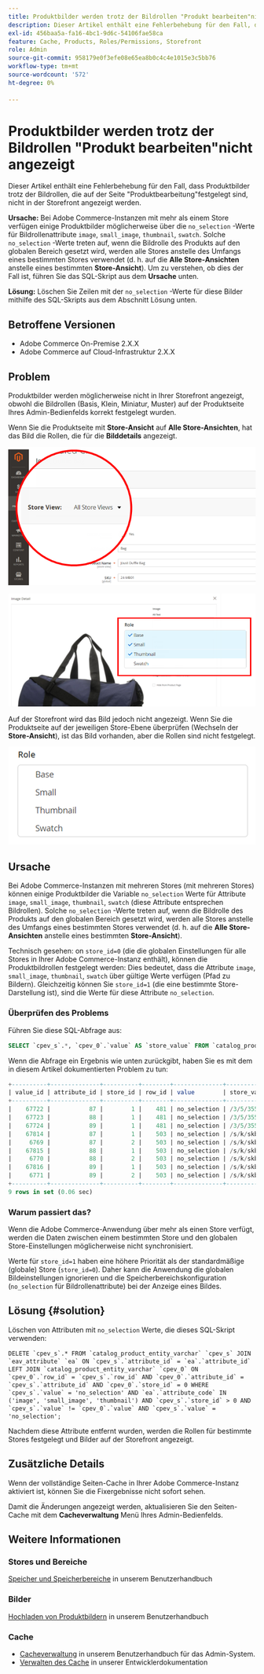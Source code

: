 ```yaml
---
title: Produktbilder werden trotz der Bildrollen "Produkt bearbeiten"nicht angezeigt
description: Dieser Artikel enthält eine Fehlerbehebung für den Fall, dass Produktbilder trotz der Bildrollen, die auf der Seite "Produktbearbeitung"festgelegt sind, nicht in der Storefront angezeigt werden.
exl-id: 456baa5a-fa16-4bc1-9d6c-54106fae58ca
feature: Cache, Products, Roles/Permissions, Storefront
role: Admin
source-git-commit: 958179e0f3efe08e65ea8b0c4c4e1015e3c5bb76
workflow-type: tm+mt
source-wordcount: '572'
ht-degree: 0%

---
```


# Produktbilder werden trotz der Bildrollen &quot;Produkt bearbeiten&quot;nicht angezeigt

Dieser Artikel enthält eine Fehlerbehebung für den Fall, dass Produktbilder trotz der Bildrollen, die auf der Seite &quot;Produktbearbeitung&quot;festgelegt sind, nicht in der Storefront angezeigt werden.

**Ursache:** Bei Adobe Commerce-Instanzen mit mehr als einem Store verfügen einige Produktbilder möglicherweise über die `no_selection` -Werte für Bildrollenattribute `image`, `small_image`, `thumbnail`, `swatch`. Solche `no_selection` -Werte treten auf, wenn die Bildrolle des Produkts auf den globalen Bereich gesetzt wird, werden alle Stores anstelle des Umfangs eines bestimmten Stores verwendet (d. h. auf die **Alle Store-Ansichten** anstelle eines bestimmten **Store-Ansicht**). Um zu verstehen, ob dies der Fall ist, führen Sie das SQL-Skript aus dem **Ursache** unten.

**Lösung:** Löschen Sie Zeilen mit der `no_selection` -Werte für diese Bilder mithilfe des SQL-Skripts aus dem Abschnitt Lösung unten.

## Betroffene Versionen

* Adobe Commerce On-Premise 2.X.X
* Adobe Commerce auf Cloud-Infrastruktur 2.X.X

## Problem

Produktbilder werden möglicherweise nicht in Ihrer Storefront angezeigt, obwohl die Bildrollen (Basis, Klein, Miniatur, Muster) auf der Produktseite Ihres Admin-Bedienfelds korrekt festgelegt wurden.

Wenn Sie die Produktseite mit **Store-Ansicht** auf **Alle Store-Ansichten**, hat das Bild die Rollen, die für die **Bilddetails** angezeigt.

![all_store_views.png](assets/all_store_views.png)

![image_roles.png](assets/image_roles.png)

Auf der Storefront wird das Bild jedoch nicht angezeigt. Wenn Sie die Produktseite auf der jeweiligen Store-Ebene überprüfen (Wechseln der **Store-Ansicht**), ist das Bild vorhanden, aber die Rollen sind nicht festgelegt.

![image_roles_not_set.png](assets/image_roles_not_set.png)

## Ursache

Bei Adobe Commerce-Instanzen mit mehreren Stores (mit mehreren Stores) können einige Produktbilder die Variable `no_selection` Werte für Attribute `image`, `small_image`, `thumbnail`, `swatch` (diese Attribute entsprechen Bildrollen). Solche `no_selection` -Werte treten auf, wenn die Bildrolle des Produkts auf den globalen Bereich gesetzt wird, werden alle Stores anstelle des Umfangs eines bestimmten Stores verwendet (d. h. auf die **Alle Store-Ansichten** anstelle eines bestimmten **Store-Ansicht**).

Technisch gesehen: on `store_id=0` (die die globalen Einstellungen für alle Stores in Ihrer Adobe Commerce-Instanz enthält), können die Produktbildrollen festgelegt werden: Dies bedeutet, dass die Attribute `image`, `small_image`, `thumbnail`, `swatch` über gültige Werte verfügen (Pfad zu Bildern). Gleichzeitig können Sie `store_id=1` (die eine bestimmte Store-Darstellung ist), sind die Werte für diese Attribute `no_selection`.

### Überprüfen des Problems

Führen Sie diese SQL-Abfrage aus:

```sql
SELECT `cpev_s`.*, `cpev_0`.`value` AS `store_value` FROM `catalog_product_entity_varchar` `cpev_s` JOIN `eav_attribute` `ea` ON `cpev_s`.`attribute_id` = `ea`.`attribute_id` LEFT JOIN `catalog_product_entity_varchar` `cpev_0` ON `cpev_0`.`row_id` = `cpev_s`.`row_id` AND `cpev_0`.`attribute_id` = `cpev_s`.`attribute_id` AND `cpev_0`.`store_id` = 0 WHERE `cpev_s`.`value` = 'no_selection' AND `ea`.`attribute_code` IN ('image', 'small_image', 'thumbnail') AND `cpev_s`.`store_id` > 0 AND `cpev_s`.`value` != `cpev_0`.`value` AND `cpev_s`.`value` = 'no_selection';
```

Wenn die Abfrage ein Ergebnis wie unten zurückgibt, haben Sie es mit dem in diesem Artikel dokumentierten Problem zu tun:

```sql
+----------+--------------+----------+--------+--------------+----------------------------+
| value_id | attribute_id | store_id | row_id | value        | store_value                |
+----------+--------------+----------+--------+--------------+----------------------------+
|    67722 |           87 |        1 |    481 | no_selection | /3/5/355sss1_main.jpg      |
|    67723 |           88 |        1 |    481 | no_selection | /3/5/355sss1_main.jpg      |
|    67724 |           89 |        1 |    481 | no_selection | /3/5/355sss1_main.jpg      |
|    67814 |           87 |        1 |    503 | no_selection | /s/k/skb2031_main.jpg      |
|     6769 |           87 |        2 |    503 | no_selection | /s/k/skb2031_main.jpg      |
|    67815 |           88 |        1 |    503 | no_selection | /s/k/skb2031_main.jpg      |
|     6770 |           88 |        2 |    503 | no_selection | /s/k/skb2031_main.jpg      |
|    67816 |           89 |        1 |    503 | no_selection | /s/k/skb2031_main.jpg      |
|     6771 |           89 |        2 |    503 | no_selection | /s/k/skb2031_main.jpg      |
+----------+--------------+----------+--------+--------------+----------------------------+
9 rows in set (0.06 sec)
```

### Warum passiert das?

Wenn die Adobe Commerce-Anwendung über mehr als einen Store verfügt, werden die Daten zwischen einem bestimmten Store und den globalen Store-Einstellungen möglicherweise nicht synchronisiert.

Werte für `store_id=1` haben eine höhere Priorität als der standardmäßige (globale) Store (`store_id=0`). Daher kann die Anwendung die globalen Bildeinstellungen ignorieren und die Speicherbereichskonfiguration (`no_selection` für Bildrollenattribute) bei der Anzeige eines Bildes.

## Lösung {#solution}

Löschen von Attributen mit `no_selection` Werte, die dieses SQL-Skript verwenden:

```
DELETE `cpev_s`.* FROM `catalog_product_entity_varchar` `cpev_s` JOIN `eav_attribute` `ea` ON `cpev_s`.`attribute_id` = `ea`.`attribute_id` LEFT JOIN `catalog_product_entity_varchar` `cpev_0` ON `cpev_0`.`row_id` = `cpev_s`.`row_id` AND `cpev_0`.`attribute_id` = `cpev_s`.`attribute_id` AND `cpev_0`.`store_id` = 0 WHERE `cpev_s`.`value` = 'no_selection' AND `ea`.`attribute_code` IN ('image', 'small_image', 'thumbnail') AND `cpev_s`.`store_id` > 0 AND `cpev_s`.`value` != `cpev_0`.`value` AND `cpev_s`.`value` = 'no_selection';
```

Nachdem diese Attribute entfernt wurden, werden die Rollen für bestimmte Stores festgelegt und Bilder auf der Storefront angezeigt.

## Zusätzliche Details

Wenn der vollständige Seiten-Cache in Ihrer Adobe Commerce-Instanz aktiviert ist, können Sie die Fixergebnisse nicht sofort sehen.

Damit die Änderungen angezeigt werden, aktualisieren Sie den Seiten-Cache mit dem **Cacheverwaltung** Menü Ihres Admin-Bedienfelds.

## Weitere Informationen

### Stores und Bereiche

[Speicher und Speicherbereiche](/docs/commerce-admin/stores-sales/site-store/stores.html) in unserem Benutzerhandbuch

### Bilder

[Hochladen von Produktbildern](/docs/commerce-admin/catalog/products/digital-assets/product-image.html#upload-an-image) in unserem Benutzerhandbuch

### Cache

* [Cacheverwaltung](/docs/commerce-admin/systems/tools/cache-management.html) in unserem Benutzerhandbuch für das Admin-System.
* [Verwalten des Cache](/docs/commerce-operations/configuration-guide/cli/manage-cache.html) in unserer Entwicklerdokumentation